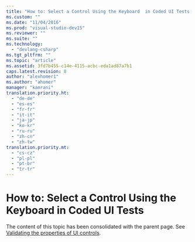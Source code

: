 ```yaml
---
title: "How to: Select a Control Using the Keyboard  in Coded UI Tests | Microsoft Docs"
ms.custom: ""
ms.date: "11/04/2016"
ms.prod: "visual-studio-dev15"
ms.reviewer: ""
ms.suite: ""
ms.technology: 
  - "devlang-csharp"
ms.tgt_pltfrm: ""
ms.topic: "article"
ms.assetid: 3fd7b455-c14e-4115-acbc-eda1ad87a7b1
caps.latest.revision: 8
author: "alexhomer1"
ms.author: "ahomer"
manager: "kamrani"
translation.priority.ht: 
  - "de-de"
  - "es-es"
  - "fr-fr"
  - "it-it"
  - "ja-jp"
  - "ko-kr"
  - "ru-ru"
  - "zh-cn"
  - "zh-tw"
translation.priority.mt: 
  - "cs-cz"
  - "pl-pl"
  - "pt-br"
  - "tr-tr"
---
```

# How to: Select a Control Using the Keyboard  in Coded UI Tests
The content of this topic has been consolidated with the parent page. See [Validating the properties of UI controls](../test/use-ui-automation-to-test-your-code.md#VerifyingCodeUsingCUITGenerateAssertions).